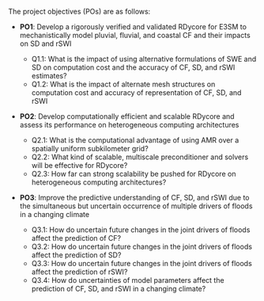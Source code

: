The project objectives (POs) are as follows:

- **PO1**: Develop a rigorously verified and validated RDycore for E3SM to mechanistically model pluvial, fluvial, and coastal CF and their impacts on SD and rSWI

    - Q1.1: What is the impact of using alternative formulations of SWE and SD on computation cost and the accuracy of CF, SD, and rSWI estimates?
    - Q1.2: What is the impact of alternate mesh structures on computation cost and accuracy of representation of CF, SD, and rSWI

- **PO2**: Develop computationally efficient and scalable RDycore and assess its performance on heterogeneous computing architectures

    - Q2.1: What is the computational advantage of using AMR over a spatially uniform subkilometer grid?
    - Q2.2: What kind of scalable, multiscale preconditioner and solvers will be effective for RDycore?
    - Q2.3: How far can strong scalability be pushed for RDycore on heterogeneous computing architectures?

- **PO3**: Improve the predictive understanding of CF, SD, and rSWI due to the simultaneous but uncertain occurrence of multiple drivers of floods in a changing climate

    - Q3.1: How do uncertain future changes in the joint drivers of floods affect the prediction of CF?
    - Q3.2: How do uncertain future changes in the joint drivers of floods affect the prediction of SD?
    - Q3.3: How do uncertain future changes in the joint drivers of floods affect the prediction of rSWI?
    - Q3.4: How do uncertainties of model parameters affect the prediction of CF, SD, and rSWI in a changing climate?

